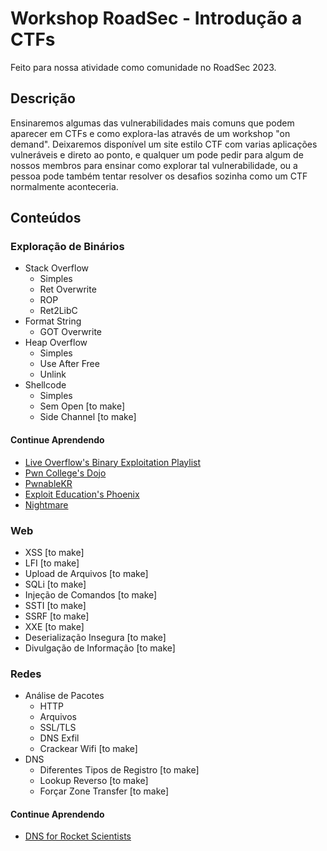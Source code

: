 # Workshop RoadSec - Introdução a CTFs

Feito para nossa atividade como comunidade no RoadSec 2023.

## Descrição

Ensinaremos algumas das vulnerabilidades mais comuns que podem aparecer em CTFs e como explora-las através de um workshop "on demand". Deixaremos disponível um site estilo CTF com varias aplicações vulneráveis e direto ao ponto, e qualquer um pode pedir para algum de nossos membros para ensinar como explorar tal vulnerabilidade, ou a pessoa pode também tentar resolver os desafios sozinha como um CTF normalmente aconteceria.

## Conteúdos

### Exploração de Binários

* Stack Overflow
	* Simples
	* Ret Overwrite
	* ROP
	* Ret2LibC
* Format String
	* GOT Overwrite
* Heap Overflow
	* Simples
	* Use After Free
	* Unlink
* Shellcode
	* Simples
	* Sem Open [to make]
	* Side Channel [to make]

#### Continue Aprendendo

* [Live Overflow's Binary Exploitation Playlist](https://www.youtube.com/playlist?list=PLhixgUqwRTjxglIswKp9mpkfPNfHkzyeN)
* [Pwn College's Dojo](https://dojo.pwn.college/)
* [PwnableKR](https://pwnable.kr/)
* [Exploit Education's Phoenix](https://exploit.education/phoenix/)
* [Nightmare](https://github.com/guyinatuxedo/nightmare)

### Web

* XSS [to make]
* LFI [to make]
* Upload de Arquivos [to make]
* SQLi [to make]
* Injeção de Comandos [to make]
* SSTI [to make]
* SSRF [to make]
* XXE [to make]
* Deserialização Insegura [to make]
* Divulgação de Informação [to make]

### Redes

* Análise de Pacotes
	* HTTP
	* Arquivos
	* SSL/TLS
	* DNS Exfil
	* Crackear Wifi [to make]
* DNS
	* Diferentes Tipos de Registro [to make]
	* Lookup Reverso [to make]
	* Forçar Zone Transfer [to make]

#### Continue Aprendendo

* [DNS for Rocket Scientists](https://www.zytrax.com/books/dns/)

